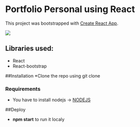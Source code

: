 # Portfolio Personal using React

This project was bootstrapped with [Create React App](https://github.com/facebook/create-react-app).

<image src="./src/assets/img/portfolioPreview.png" widht=300px >

## Libraries used:
* React
* React-bootstrap

##Installation
*Clone the repo using git clone

### Requirements

* You have to install nodejs -> <a href="https://nodejs.org/en"> NODEJS </a>

##Deploy
* **npm start** to run it localy

